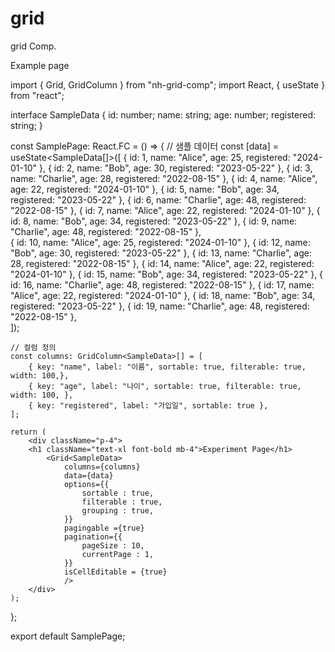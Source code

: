 # grid
grid Comp.

Example page

import { Grid, GridColumn } from "nh-grid-comp";
import React, { useState } from "react";

interface SampleData {
    id: number;
    name: string;
    age: number;
    registered: string;
}

const SamplePage: React.FC = () => {
    // 샘플 데이터
    const [data] = useState<SampleData[]>([
        { id: 1, name: "Alice", age: 25, registered: "2024-01-10" },
        { id: 2, name: "Bob", age: 30, registered: "2023-05-22" },
        { id: 3, name: "Charlie", age: 28, registered: "2022-08-15" },
        { id: 4, name: "Alice", age: 22, registered: "2024-01-10" },
        { id: 5, name: "Bob", age: 34, registered: "2023-05-22" },
        { id: 6, name: "Charlie", age: 48, registered: "2022-08-15" },
        { id: 7, name: "Alice", age: 22, registered: "2024-01-10" },
        { id: 8, name: "Bob", age: 34, registered: "2023-05-22" },
        { id: 9, name: "Charlie", age: 48, registered: "2022-08-15" },  
        { id: 10, name: "Alice", age: 25, registered: "2024-01-10" },
        { id: 12, name: "Bob", age: 30, registered: "2023-05-22" },
        { id: 13, name: "Charlie", age: 28, registered: "2022-08-15" },
        { id: 14, name: "Alice", age: 22, registered: "2024-01-10" },
        { id: 15, name: "Bob", age: 34, registered: "2023-05-22" },
        { id: 16, name: "Charlie", age: 48, registered: "2022-08-15" },
        { id: 17, name: "Alice", age: 22, registered: "2024-01-10" },
        { id: 18, name: "Bob", age: 34, registered: "2023-05-22" },
        { id: 19, name: "Charlie", age: 48, registered: "2022-08-15" },      
    ]);

    // 컬럼 정의
    const columns: GridColumn<SampleData>[] = [
        { key: "name", label: "이름", sortable: true, filterable: true, width: 100,},
        { key: "age", label: "나이", sortable: true, filterable: true, width: 100, },
        { key: "registered", label: "가입일", sortable: true },
    ];

    return (
        <div className="p-4">
        <h1 className="text-xl font-bold mb-4">Experiment Page</h1>
            <Grid<SampleData>
                columns={columns} 
                data={data}
                options={{
                    sortable : true,     
                    filterable : true,
                    grouping : true,                  
                }}
                pagingable ={true}
                pagination={{
                    pageSize : 10,
                    currentPage : 1,
                }}
                isCellEditable = {true}
                />
        </div>
    );
};

export default SamplePage;
